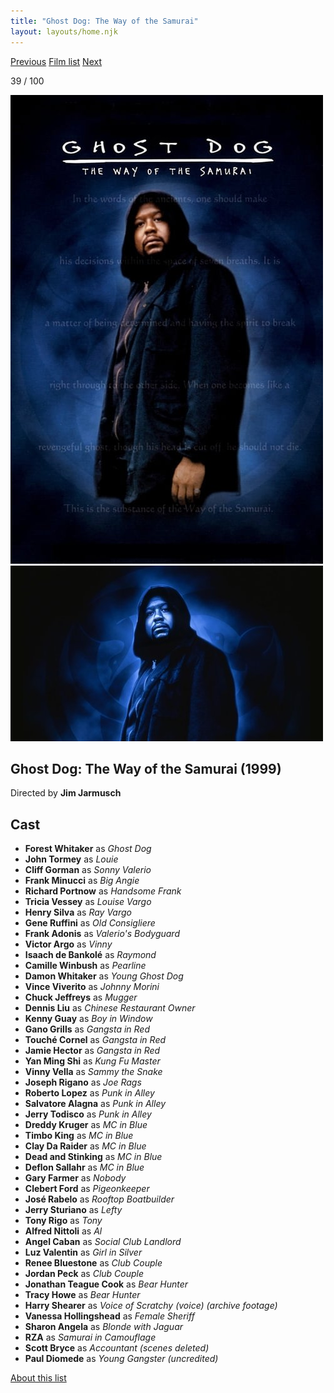 ```yaml
---
title: "Ghost Dog: The Way of the Samurai"
layout: layouts/home.njk
---
```


<nav class="films">
  <a class="prev" href="../the-big-lebowski">Previous</a>
  <a href="../">Film list</a>
  <a class="next" href="../fight-club">Next</a>
</nav>

<p>39 / 100</p>

<article class="film">
  <img class="poster" src="../films/posters/ghost-dog-the-way-of-the-samurai.jpg" alt="">
  <img class="backdrop" src="../films/backdrops/ghost-dog-the-way-of-the-samurai.jpg" alt="">

  <h1>Ghost Dog: The Way of the Samurai (1999)</h1>

  <p class="director">
    Directed by <strong>Jim Jarmusch</strong>
  </p>


  <h2>
    Cast
  </h2>
  <ul>
    <li><strong>Forest Whitaker</strong> as <em>Ghost Dog</em></li>
<li><strong>John Tormey</strong> as <em>Louie</em></li>
<li><strong>Cliff Gorman</strong> as <em>Sonny Valerio</em></li>
<li><strong>Frank Minucci</strong> as <em>Big Angie</em></li>
<li><strong>Richard Portnow</strong> as <em>Handsome Frank</em></li>
<li><strong>Tricia Vessey</strong> as <em>Louise Vargo</em></li>
<li><strong>Henry Silva</strong> as <em>Ray Vargo</em></li>
<li><strong>Gene Ruffini</strong> as <em>Old Consigliere</em></li>
<li><strong>Frank Adonis</strong> as <em>Valerio's Bodyguard</em></li>
<li><strong>Victor Argo</strong> as <em>Vinny</em></li>
<li><strong>Isaach de Bankolé</strong> as <em>Raymond</em></li>
<li><strong>Camille Winbush</strong> as <em>Pearline</em></li>
<li><strong>Damon Whitaker</strong> as <em>Young Ghost Dog</em></li>
<li><strong>Vince Viverito</strong> as <em>Johnny Morini</em></li>
<li><strong>Chuck Jeffreys</strong> as <em>Mugger</em></li>
<li><strong>Dennis Liu</strong> as <em>Chinese Restaurant Owner</em></li>
<li><strong>Kenny Guay</strong> as <em>Boy in Window</em></li>
<li><strong>Gano Grills</strong> as <em>Gangsta in Red</em></li>
<li><strong>Touché Cornel</strong> as <em>Gangsta in Red</em></li>
<li><strong>Jamie Hector</strong> as <em>Gangsta in Red</em></li>
<li><strong>Yan Ming Shi</strong> as <em>Kung Fu Master</em></li>
<li><strong>Vinny Vella</strong> as <em>Sammy the Snake</em></li>
<li><strong>Joseph Rigano</strong> as <em>Joe Rags</em></li>
<li><strong>Roberto Lopez</strong> as <em>Punk in Alley</em></li>
<li><strong>Salvatore Alagna</strong> as <em>Punk in Alley</em></li>
<li><strong>Jerry Todisco</strong> as <em>Punk in Alley</em></li>
<li><strong>Dreddy Kruger</strong> as <em>MC in Blue</em></li>
<li><strong>Timbo King</strong> as <em>MC in Blue</em></li>
<li><strong>Clay Da Raider</strong> as <em>MC in Blue</em></li>
<li><strong>Dead and Stinking</strong> as <em>MC in Blue</em></li>
<li><strong>Deflon Sallahr</strong> as <em>MC in Blue</em></li>
<li><strong>Gary Farmer</strong> as <em>Nobody</em></li>
<li><strong>Clebert Ford</strong> as <em>Pigeonkeeper</em></li>
<li><strong>José Rabelo</strong> as <em>Rooftop Boatbuilder</em></li>
<li><strong>Jerry Sturiano</strong> as <em>Lefty</em></li>
<li><strong>Tony Rigo</strong> as <em>Tony</em></li>
<li><strong>Alfred Nittoli</strong> as <em>Al</em></li>
<li><strong>Angel Caban</strong> as <em>Social Club Landlord</em></li>
<li><strong>Luz Valentin</strong> as <em>Girl in Silver</em></li>
<li><strong>Renee Bluestone</strong> as <em>Club Couple</em></li>
<li><strong>Jordan Peck</strong> as <em>Club Couple</em></li>
<li><strong>Jonathan Teague Cook</strong> as <em>Bear Hunter</em></li>
<li><strong>Tracy Howe</strong> as <em>Bear Hunter</em></li>
<li><strong>Harry Shearer</strong> as <em>Voice of Scratchy (voice) (archive footage)</em></li>
<li><strong>Vanessa Hollingshead</strong> as <em>Female Sheriff</em></li>
<li><strong>Sharon Angela</strong> as <em>Blonde with Jaguar</em></li>
<li><strong>RZA</strong> as <em>Samurai in Camouflage</em></li>
<li><strong>Scott Bryce</strong> as <em>Accountant (scenes deleted)</em></li>
<li><strong>Paul Diomede</strong> as <em>Young Gangster (uncredited)</em></li>
  </ul>
</article>
<footer>
  <a href="../about">About this list</a>
</footer>
